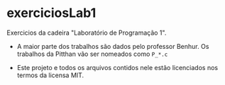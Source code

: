 # exerciciosLab1
Exercicios da cadeira "Laboratório de Programação 1".

- A maior parte dos trabalhos são dados pelo professor Benhur. Os trabalhos da Pitthan vão ser nomeados como ```P_*.c```

- Este projeto e todos os arquivos contidos nele estão licenciados nos termos da licensa MIT.
